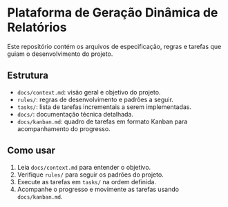# Plataforma de Geração Dinâmica de Relatórios

Este repositório contém os arquivos de especificação, regras e tarefas que guiam o desenvolvimento do projeto.

## Estrutura

* `docs/context.md`: visão geral e objetivo do projeto.
* `rules/`: regras de desenvolvimento e padrões a seguir.
* `tasks/`: lista de tarefas incrementais a serem implementadas.
* `docs/`: documentação técnica detalhada.
* `docs/kanban.md`: quadro de tarefas em formato Kanban para acompanhamento do progresso.

## Como usar

1. Leia `docs/context.md` para entender o objetivo.
2. Verifique `rules/` para seguir os padrões do projeto.
3. Execute as tarefas em `tasks/` na ordem definida.
4. Acompanhe o progresso e movimente as tarefas usando `docs/kanban.md`.
